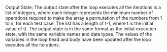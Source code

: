 Output State: The output state after the loop executes all the iterations is a list of integers, where each integer represents the minimum number of operations required to make the array a permutation of the numbers from 1 to n, for each test case. The list has a length of t-1, where t is the initial value of tt. The output state is in the same format as the initial execution state, with the same variable names and data types. The values of the variables in the loop head and body have been updated after the loop executes all the iterations.